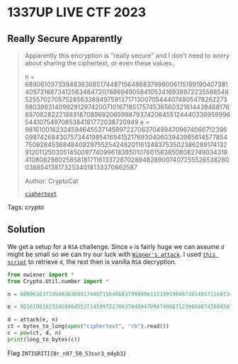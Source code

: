 # 1337UP LIVE CTF 2023

## Really Secure Apparently

> Apparently this encryption is "really secure" and I don't need to worry about sharing the ciphertext, or even these values..
>
> n = 689061037339483636851744871564868379980061151991904073814057216873412583484720768694905841053416938972235588548525570270575285633894975913717130070544407480547826227398039831409929129742007101671851757453656032161443946817685708282221883187089692065998793742064551244403369599965441075497085384181772038720949 e = 98161001623245946455371459972270637048947096740867123960987426843075734419854169415217693040603943985614577854750928453684840929755254248201161248375350238628917413291201125030514500977409961838501076015838508082749034318410808298025858181711613372870289482890074072555265382600388541381732534018133370862587
> 
> Author: CryptoCat
> 
> [`ciphertext`](ciphertext)

Tags: _crypto_

## Solution

We get a setup for a `RSA` challenge. Since `e` is fairly huge we can assume `d` might be small so we can try our luck with [`Wiener's attack`](https://en.wikipedia.org/wiki/Wiener%27s_attack). I used [`this script`](https://github.com/orisano/owiener/blob/master/owiener.py) to retrieve `d`, the rest then is vanilla `RSA` decryption.

```python
from owiener import *
from Crypto.Util.number import *

n = 689061037339483636851744871564868379980061151991904073814057216873412583484720768694905841053416938972235588548525570270575285633894975913717130070544407480547826227398039831409929129742007101671851757453656032161443946817685708282221883187089692065998793742064551244403369599965441075497085384181772038720949

e = 98161001623245946455371459972270637048947096740867123960987426843075734419854169415217693040603943985614577854750928453684840929755254248201161248375350238628917413291201125030514500977409961838501076015838508082749034318410808298025858181711613372870289482890074072555265382600388541381732534018133370862587

d = attack(e, n)
ct = bytes_to_long(open("ciphertext", "rb").read())
c = pow(ct, d, n)
print(long_to_bytes(c))
```

Flag `INTIGRITI{0r_n07_50_53cur3_m4yb3}`